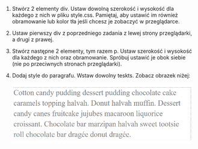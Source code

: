 1. Stwórz 2 elementy div. Ustaw dowolną szerokość i wysokość dla każdego z nich w pliku style.css. Pamiętaj, aby ustawić im również obramowanie lub kolor tła jeśli chcesz je zobaczyć w przeglądarce.

2. Ustaw pierwszy div z poprzedniego zadania z lewej strony przeglądarki, a drugi z prawej.

3. Stwórz następne 2 elementy, tym razem p. Ustaw szerokość i wysokość dla każdego z nich oraz obramowanie. Spróbuj ustawić je obok siebie (nie po przeciwnych stronach przeglądarki).

4. Dodaj style do paragrafu. Wstaw dowolny teskts. Zobacz obrazek niżej:

    ![Some text](images/text.png)